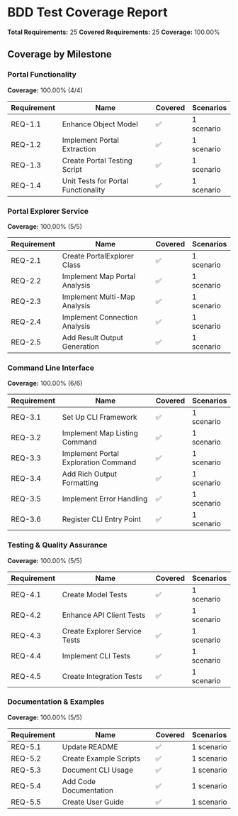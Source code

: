 # BDD Test Coverage Report

**Total Requirements:** 25
**Covered Requirements:** 25
**Coverage:** 100.00%

## Coverage by Milestone

### Portal Functionality
**Coverage:** 100.00% (4/4)

| Requirement | Name | Covered | Scenarios |
|------------|------|---------|-----------|
| REQ-1.1 | Enhance Object Model | ✅ | 1 scenario |
| REQ-1.2 | Implement Portal Extraction | ✅ | 1 scenario |
| REQ-1.3 | Create Portal Testing Script | ✅ | 1 scenario |
| REQ-1.4 | Unit Tests for Portal Functionality | ✅ | 1 scenario |

### Portal Explorer Service
**Coverage:** 100.00% (5/5)

| Requirement | Name | Covered | Scenarios |
|------------|------|---------|-----------|
| REQ-2.1 | Create PortalExplorer Class | ✅ | 1 scenario |
| REQ-2.2 | Implement Map Portal Analysis | ✅ | 1 scenario |
| REQ-2.3 | Implement Multi-Map Analysis | ✅ | 1 scenario |
| REQ-2.4 | Implement Connection Analysis | ✅ | 1 scenario |
| REQ-2.5 | Add Result Output Generation | ✅ | 1 scenario |

### Command Line Interface
**Coverage:** 100.00% (6/6)

| Requirement | Name | Covered | Scenarios |
|------------|------|---------|-----------|
| REQ-3.1 | Set Up CLI Framework | ✅ | 1 scenario |
| REQ-3.2 | Implement Map Listing Command | ✅ | 1 scenario |
| REQ-3.3 | Implement Portal Exploration Command | ✅ | 1 scenario |
| REQ-3.4 | Add Rich Output Formatting | ✅ | 1 scenario |
| REQ-3.5 | Implement Error Handling | ✅ | 1 scenario |
| REQ-3.6 | Register CLI Entry Point | ✅ | 1 scenario |

### Testing & Quality Assurance
**Coverage:** 100.00% (5/5)

| Requirement | Name | Covered | Scenarios |
|------------|------|---------|-----------|
| REQ-4.1 | Create Model Tests | ✅ | 1 scenario |
| REQ-4.2 | Enhance API Client Tests | ✅ | 1 scenario |
| REQ-4.3 | Create Explorer Service Tests | ✅ | 1 scenario |
| REQ-4.4 | Implement CLI Tests | ✅ | 1 scenario |
| REQ-4.5 | Create Integration Tests | ✅ | 1 scenario |

### Documentation & Examples
**Coverage:** 100.00% (5/5)

| Requirement | Name | Covered | Scenarios |
|------------|------|---------|-----------|
| REQ-5.1 | Update README | ✅ | 1 scenario |
| REQ-5.2 | Create Example Scripts | ✅ | 1 scenario |
| REQ-5.3 | Document CLI Usage | ✅ | 1 scenario |
| REQ-5.4 | Add Code Documentation | ✅ | 1 scenario |
| REQ-5.5 | Create User Guide | ✅ | 1 scenario |
